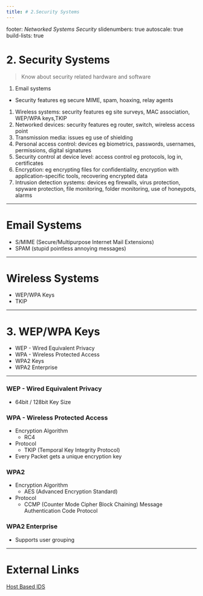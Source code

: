 ```yaml
---
title: # 2.Security Systems
---
```


footer: *Networked Systems Security*
slidenumbers: true
autoscale: true
build-lists: true

# 2. Security Systems

> Know about security related hardware and software
1. Email systems
- Security features eg secure MIME, spam, hoaxing, relay agents
1. Wireless systems: security features eg site surveys, MAC association, WEP/WPA keys,TKIP
1. Networked devices: security features eg router, switch, wireless access point
1. Transmission media: issues eg use of shielding
1. Personal access control: devices eg biometrics, passwords, usernames, permissions, digital signatures
1. Security control at device level: access control eg protocols, log in, certificates
1. Encryption: eg encrypting files for confidentiality, encryption with application-specific tools, recovering encrypted data
1. Intrusion detection systems: devices eg firewalls, virus protection, spyware protection, file monitoring, folder monitoring, use of honeypots, alarms

---
 
# Email Systems

- S/MIME (Secure/Multipurpose Internet Mail Extensions)
- SPAM (stupid pointless annoying messages)

<!-- - HOAXING -->
<!-- - Relay Agents -->

---

# Wireless Systems

<!-- - Site Surveys -->
<!-- - MAC Assocications -->
- WEP/WPA Keys
- TKIP

<!-- --- -->

<!-- # 1. Site Surveys -->

<!-- A wireless site survey, sometimes called an RF site survey or wireless survey, is the process of planning and designing a wireless network, to provide a wireless solution that will deliver: -->

<!-- - the required wireless coverage,
- data rates,
- network capacity,
- roaming capability and
- Quality of Service (QoS) -->

<!-- The survey usually involves a site visit to test for RF interference, and to identify optimum installation locations for access points. This requires analysis of building floor plans, inspection of the facility, and use of site survey tools. Interviews with IT management and the end users of the wireless network are also important to determine the design parameters for the wireless network. As part of the wireless site survey, the effective range boundary is set, which defines the area over which signal levels needed support the intended application. This involves determining the minimum signal to noise ratio (SNR) needed to support performance requirements. Wireless site survey can also mean the walk-testing, auditing, analysis or diagnosis of an existing wireless network, particularly one which is not providing the level of service required. -->

<!-- ---

# 2. MAC Associations

- MAC Address Filtering
- Whitelisting
- Blacklisting -->

---

# 3. WEP/WPA Keys

- WEP - Wired Equivalent Privacy
- WPA - Wireless Protected Access
- WPA2 Keys
- WPA2 Enterprise

<!-- # Radio Analogy -->

---

### WEP - Wired Equivalent Privacy

- 64bit / 128bit Key Size

### WPA - Wireless Protected Access

- Encryption Algorithm
	- RC4
- Protocol
	- TKIP (Temporal Key Integrity Protocol)
- Every Packet gets a unique encryption key

### WPA2
- Encryption Algorithm
	- AES (Advanced Encryption Standard)
- Protocol
	- CCMP (Counter Mode Cipher Block Chaining) Message Authentication Code Protocol

### WPA2 Enterprise
- Supports user grouping

<!-- # IDS -->









---

# External Links

[Host Based IDS](https://www.alienvault.com/blogs/security-essentials/open-source-intrusion-detection-tools-a-quick-overview)